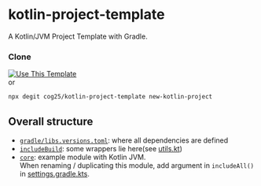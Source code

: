 # kotlin-project-template
A Kotlin/JVM Project Template with Gradle.

### Clone
[![Use This Template](https://git.io/UseThisTemplate)](https://github.com/cog25/kotlin-project-template/generate)  
or
```sh
npx degit cog25/kotlin-project-template new-kotlin-project
```

## Overall structure
- [`gradle/libs.versions.toml`](gradle/libs.versions.toml): where all dependencies are defined
- [`includeBuild`](includeBuild): some wrappers lie here(see [utils.kt](includeBuild/src/main/kotlin/com/lhwdev/build/utils.kt))
- [`core`](modules/core): example module with Kotlin JVM.  
  When renaming / duplicating this module, add argument in `includeAll()` in [settings.gradle.kts](settings.gradle.kts).
